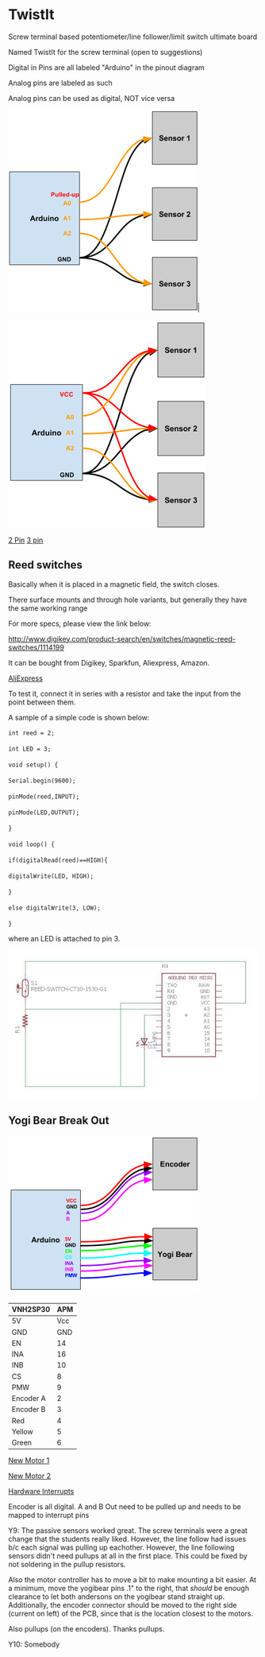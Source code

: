 # TwistIt

Screw terminal based potentiometer/line follower/limit switch ultimate board

Named TwistIt for the screw terminal (open to suggestions)

Digital in Pins are all labeled "Arduino" in the pinout diagram

Analog pins are labeled as such

Analog pins can be used as digital, NOT vice versa

![Passive](../../img/pass_sensor.png)

![Active](../../img/act_sensor.png)

[2 Pin](https://www.sparkfun.com/products/8432) [3 pin](https://www.sparkfun.com/products/8433)

## Reed switches

Basically when it is placed in a magnetic field, the switch closes.

There surface mounts and through hole variants, but generally they have the same working range

For more specs, please view the link below:

http://www.digikey.com/product-search/en/switches/magnetic-reed-switches/1114199

It can be bought from Digikey, Sparkfun, Aliexpress, Amazon.

[AliExpress](https://www.aliexpress.com/item/10pcs-KSK-1A-Reed-Switch-2x14mm-Green-Glass-Usually-Open-For-Sensors-100-Original/32424207994.html)

To test it, connect it in series with a resistor and take the input from the point between them.

A sample of a simple code is shown below:

```
int reed = 2;

int LED = 3;

void setup() {

Serial.begin(9600);

pinMode(reed,INPUT);

pinMode(LED,OUTPUT);

}

void loop() {

if(digitalRead(reed)==HIGH){

digitalWrite(LED, HIGH);

}

else digitalWrite(3, LOW);

}
```
where an LED is attached to pin 3.

![circuit](../../img/Reed_circuit.jpg)

## Yogi Bear Break Out

![Yogi](../../img/yogi.png)

VNH2SP30 | APM
-------- | ---
5V | Vcc
GND | GND
EN | 14
INA | 16
INB | 10
CS | 8
PMW | 9
Encoder A | 2
Encoder B | 3
Red | 4
Yellow | 5
Green | 6

[New Motor 1](https://e-smotor.en.alibaba.com/product/60220884310-801307434/37GB_spur_gear_motor_with_encoder.html?spm=a2700.7803228.1998738836.575.wFZGi0)

[New Motor 2](https://jslmotor.en.alibaba.com/product/60311538644-211952029/12v_24v_Pure_Metal_JGB37_3530B_Permanent_Magnet_High_Torque_24_Volt_Dc_Motor.html?spm=a2700.7803228.1998738836.185.6lh84F)

[Hardware Interrupts](https://www.arduino.cc/en/Reference/AttachInterrupt)

Encoder is all digital. A and B Out need to be pulled up and needs to be mapped to interrupt pins

Y9: The passive sensors worked great. The screw terminals were a great change that the students really liked. However, the line follow had issues b/c each signal was pulling up eachother.  However, the line following sensors didn't need pullups at all in the first place.  This could be fixed by not soldering in the pullup resistors.

Also the motor controller has to move a bit to make mounting a bit easier. At a minimum, move the yogibear pins .1" to the right, that *should* be enough clearance to let both andersons on the yogibear stand straight up.  Additionally, the encoder connector should be moved to the right side (current on left) of the PCB, since that is the location closest to the motors. 

Also pullups (on the encoders). Thanks pullups.

Y10: Somebody
